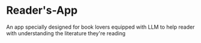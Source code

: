 # Reader's-App
An app specially designed for book lovers equipped with LLM to help reader with understanding the literature they're reading
